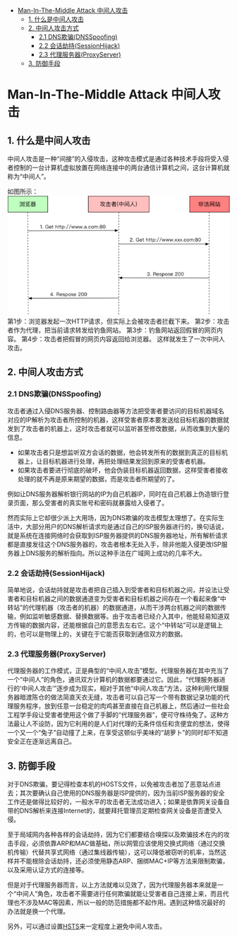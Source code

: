 
<!-- @import "[TOC]" {cmd="toc" depthFrom=1 depthTo=6 orderedList=false} -->

<!-- code_chunk_output -->

* [Man-In-The-Middle Attack 中间人攻击](#man-in-the-middle-attack-中间人攻击)
	* [1. 什么是中间人攻击](#1-什么是中间人攻击)
	* [2. 中间人攻击方式](#2-中间人攻击方式)
		* [2.1 DNS欺骗(DNSSpoofing)](#21-dns欺骗dnsspoofing)
		* [2.2 会话劫持(SessionHijack)](#22-会话劫持sessionhijack)
		* [2.3 代理服务器(ProxyServer)](#23-代理服务器proxyserver)
	* [3. 防御手段](#3-防御手段)

<!-- /code_chunk_output -->

# Man-In-The-Middle Attack 中间人攻击

## 1. 什么是中间人攻击
中间人攻击是一种“间接”的入侵攻击，这种攻击模式是通过各种技术手段将受入侵者控制的一台计算机虚拟放置在网络连接中的两台通信计算机之间，这台计算机就称为“中间人”。

如图所示：
![中间人攻击_1](https://github.com/Kilin9527/Frontend_And_Backend_Knowledge/blob/master/assets/images/security/Security_MITM_Attack_1.png?raw=true)
第1步：浏览器发起一次HTTP请求，但实际上会被攻击者拦截下来。
第2步：攻击者作为代理，把当前请求转发给钓鱼网站。
第3步：钓鱼网站返回假冒的网页内容。
第4步：攻击者把假冒的网页内容返回给浏览器。
这样就发生了一次中间人攻击。

## 2. 中间人攻击方式
### 2.1 DNS欺骗(DNSSpoofing)
攻击者通过入侵DNS服务器、控制路由器等方法把受害者要访问的目标机器域名对应的IP解析为攻击者所控制的机器，这样受害者原本要发送给目标机器的数据就发到了攻击者的机器上，这时攻击者就可以监听甚至修改数据，从而收集到大量的信息。
* 如果攻击者只是想监听双方会话的数据，他会转发所有的数据到真正的目标机器上，让目标机器进行处理，再把处理结果发回到原来的受害者机器。
* 如果攻击者要进行彻底的破坏，他会伪装目标机器返回数据，这样受害者接收处理的就不再是原来期望的数据，而是攻击者所期望的了。

例如让DNS服务器解析银行网站的IP为自己机器IP，同时在自己机器上伪造银行登录页面，那么受害者的真实账号和密码就暴露给入侵者了。

然而实际上它却很少派上大用场，因为DNS欺骗的攻击模型太理想了。在实际生活中，大部分用户的DNS解析请求均是通过自己的ISP服务器进行的，换句话说，就是系统在连接网络时会获取到ISP服务器提供的DNS服务器地址，所有解析请求都是直接发往这个DNS服务器的，攻击者根本无处入手，除非他能入侵更改ISP服务器上DNS服务的解析指向。所以这种手法在广域网上成功的几率不大。

### 2.2 会话劫持(SessionHijack)
简单地说，会话劫持就是攻击者把自己插入到受害者和目标机器之间，并设法让受害者和目标机器之间的数据通道变为受害者和目标机器之间存在一个看起来像“中转站”的代理机器（攻击者的机器）的数据通道，从而干涉两台机器之间的数据传输，例如监听敏感数据、替换数据等。由于攻击者已经介入其中，他能轻易知道双方传输的数据内容，还能根据自己的意愿去左右它。这个“中转站”可以是逻辑上的，也可以是物理上的，关键在于它能否获取到通信双方的数据。

### 2.3 代理服务器(ProxyServer)
代理服务器的工作模式，正是典型的“中间人攻击”模型。代理服务器在其中充当了一个“中间人”的角色，通讯双方计算机的数据都要通过它。因此，“代理服务器进行的‘中间人攻击’”逐步成为现实，相对于其他“中间人攻击”方法，这种利用代理服务器暗渡陈仓的做法简直天衣无缝，攻击者可以自己写一个带有数据记录功能的代理服务程序，放到任意一台稳定的肉鸡甚至直接在自己机器上，然后通过一些社会工程学手段让受害者使用这个做了手脚的“代理服务器”，便可守株待兔了。这种方法最让人不设防，因为它利用的是人们对代理的无条件信任和贪便宜的想法，使得一个又一个“兔子”自动撞了上来，在享受这顿似乎美味的“胡萝卜”的同时却不知道安全正在逐渐远离自己。

## 3. 防御手段
对于DNS欺骗，要记得检查本机的HOSTS文件，以免被攻击者加了恶意站点进去；其次要确认自己使用的DNS服务器是ISP提供的，因为当前ISP服务器的安全工作还是做得比较好的，一般水平的攻击者无法成功进入；如果是依靠网关设备自带的DNS解析来连接Internet的，就要拜托管理员定期检查网关设备是否遭受入侵。

至于局域网内各种各样的会话劫持，因为它们都要结合嗅探以及欺骗技术在内的攻击手段，必须依靠ARP和MAC做基础，所以网管应该使用交换式网络（通过交换机传输）代替共享式网络（通过集线器传输），这可以降低被窃听的机率，当然这样并不能根除会话劫持，还必须使用静态ARP、捆绑MAC+IP等方法来限制欺骗，以及采用认证方式的连接等。

但是对于代理服务器而言，以上方法就难以见效了，因为代理服务器本来就是一个“中间人”角色，攻击者不需要进行任何欺骗就能让受害者自己连接上来，而且代理也不涉及MAC等因素，所以一般的防范措施都不起作用。遇到这种情况最好的办法就是换一个代理。

另外，可以通过设置[HSTS](https://github.com/Kilin9527/Frontend_And_Backend_Knowledge/blob/master/documents/security/http_response_header_Strick-Transport-Security.md)来一定程度上避免中间人攻击。